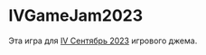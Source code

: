 # IVGameJam2023
Эта игра для [IV Сентябрь 2023]([https://itch.io/jam/igdb-beginners-jam-sept-2023](https://itch.io/jam/indie-varvars-jam-5)) игрового джема.
